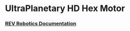 # UltraPlanetary HD Hex Motor

### [REV Robotics Documentation](https://docs.revrobotics.com/ultraplanetary/)

